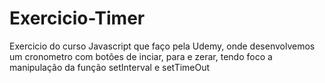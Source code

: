 # Exercicio-Timer
Exercicio do curso Javascript que faço pela Udemy, onde desenvolvemos um cronometro com botões de inciar, para e zerar, tendo foco a manipulação da função setInterval e setTimeOut
